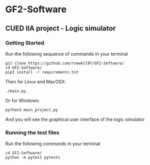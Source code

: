 # GF2-Software
## CUED IIA project - Logic simulator

### Getting Started

Run the following sequence of commands in your terminal
```
git clone https://github.com/rsewell97/GF2-Software/
cd GF2-Software/
pip3 install -r requirements.txt
```
Then for Linux and MacOSX:
```
./main.py
```
Or for Windows:
```
python3 main_project.py
```
And you will see the graphical user interface of the logic simulator

### Running the test files

Run the following commands in your terminal
```
cd GF2-Software/
python -m pytest pytests
```


